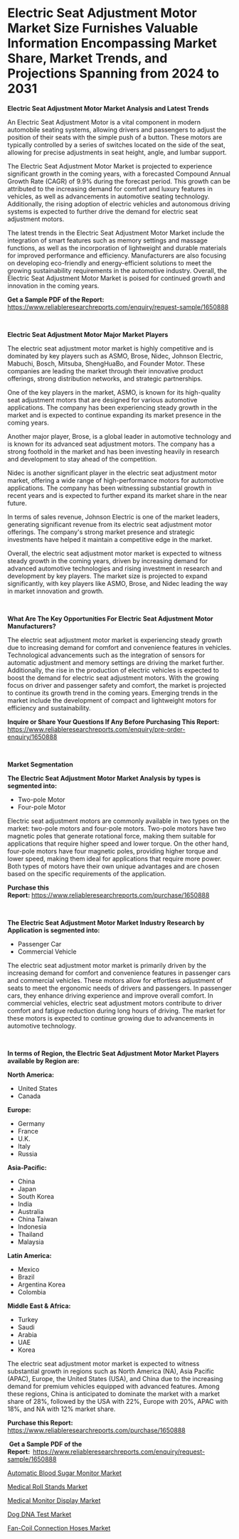 <p><h1>Electric Seat Adjustment Motor Market Size Furnishes Valuable Information Encompassing Market Share, Market Trends, and Projections Spanning from 2024 to 2031</h1></p><p><strong>Electric Seat Adjustment Motor Market Analysis and Latest Trends</strong></p>
<p><p>An Electric Seat Adjustment Motor is a vital component in modern automobile seating systems, allowing drivers and passengers to adjust the position of their seats with the simple push of a button. These motors are typically controlled by a series of switches located on the side of the seat, allowing for precise adjustments in seat height, angle, and lumbar support.</p><p>The Electric Seat Adjustment Motor Market is projected to experience significant growth in the coming years, with a forecasted Compound Annual Growth Rate (CAGR) of 9.9% during the forecast period. This growth can be attributed to the increasing demand for comfort and luxury features in vehicles, as well as advancements in automotive seating technology. Additionally, the rising adoption of electric vehicles and autonomous driving systems is expected to further drive the demand for electric seat adjustment motors.</p><p>The latest trends in the Electric Seat Adjustment Motor Market include the integration of smart features such as memory settings and massage functions, as well as the incorporation of lightweight and durable materials for improved performance and efficiency. Manufacturers are also focusing on developing eco-friendly and energy-efficient solutions to meet the growing sustainability requirements in the automotive industry. Overall, the Electric Seat Adjustment Motor Market is poised for continued growth and innovation in the coming years.</p></p>
<p><strong>Get a Sample PDF of the Report:&nbsp;</strong> <a href="https://www.reliableresearchreports.com/enquiry/request-sample/1650888">https://www.reliableresearchreports.com/enquiry/request-sample/1650888</a></p>
<p>&nbsp;</p>
<p><strong>Electric Seat Adjustment Motor Major Market Players</strong></p>
<p><p>The electric seat adjustment motor market is highly competitive and is dominated by key players such as ASMO, Brose, Nidec, Johnson Electric, Mabuchi, Bosch, Mitsuba, ShengHuaBo, and Founder Motor. These companies are leading the market through their innovative product offerings, strong distribution networks, and strategic partnerships.</p><p>One of the key players in the market, ASMO, is known for its high-quality seat adjustment motors that are designed for various automotive applications. The company has been experiencing steady growth in the market and is expected to continue expanding its market presence in the coming years.</p><p>Another major player, Brose, is a global leader in automotive technology and is known for its advanced seat adjustment motors. The company has a strong foothold in the market and has been investing heavily in research and development to stay ahead of the competition.</p><p>Nidec is another significant player in the electric seat adjustment motor market, offering a wide range of high-performance motors for automotive applications. The company has been witnessing substantial growth in recent years and is expected to further expand its market share in the near future.</p><p>In terms of sales revenue, Johnson Electric is one of the market leaders, generating significant revenue from its electric seat adjustment motor offerings. The company's strong market presence and strategic investments have helped it maintain a competitive edge in the market.</p><p>Overall, the electric seat adjustment motor market is expected to witness steady growth in the coming years, driven by increasing demand for advanced automotive technologies and rising investment in research and development by key players. The market size is projected to expand significantly, with key players like ASMO, Brose, and Nidec leading the way in market innovation and growth.</p></p>
<p>&nbsp;</p>
<p><strong>What Are The Key Opportunities For Electric Seat Adjustment Motor Manufacturers?</strong></p>
<p><p>The electric seat adjustment motor market is experiencing steady growth due to increasing demand for comfort and convenience features in vehicles. Technological advancements such as the integration of sensors for automatic adjustment and memory settings are driving the market further. Additionally, the rise in the production of electric vehicles is expected to boost the demand for electric seat adjustment motors. With the growing focus on driver and passenger safety and comfort, the market is projected to continue its growth trend in the coming years. Emerging trends in the market include the development of compact and lightweight motors for efficiency and sustainability.</p></p>
<p><strong>Inquire or Share Your Questions If Any Before Purchasing This Report:</strong> <a href="https://www.reliableresearchreports.com/enquiry/pre-order-enquiry/1650888">https://www.reliableresearchreports.com/enquiry/pre-order-enquiry/1650888</a></p>
<p>&nbsp;</p>
<p><strong>Market Segmentation</strong></p>
<p><strong>The Electric Seat Adjustment Motor Market Analysis by types is segmented into:</strong></p>
<p><ul><li>Two-pole Motor</li><li>Four-pole Motor</li></ul></p>
<p><p>Electric seat adjustment motors are commonly available in two types on the market: two-pole motors and four-pole motors. Two-pole motors have two magnetic poles that generate rotational force, making them suitable for applications that require higher speed and lower torque. On the other hand, four-pole motors have four magnetic poles, providing higher torque and lower speed, making them ideal for applications that require more power. Both types of motors have their own unique advantages and are chosen based on the specific requirements of the application.</p></p>
<p><strong>Purchase this Report:&nbsp;</strong><a href="https://www.reliableresearchreports.com/purchase/1650888">https://www.reliableresearchreports.com/purchase/1650888</a></p>
<p>&nbsp;</p>
<p><strong>The Electric Seat Adjustment Motor Market Industry Research by Application is segmented into:</strong></p>
<p><ul><li>Passenger Car</li><li>Commercial Vehicle</li></ul></p>
<p><p>The electric seat adjustment motor market is primarily driven by the increasing demand for comfort and convenience features in passenger cars and commercial vehicles. These motors allow for effortless adjustment of seats to meet the ergonomic needs of drivers and passengers. In passenger cars, they enhance driving experience and improve overall comfort. In commercial vehicles, electric seat adjustment motors contribute to driver comfort and fatigue reduction during long hours of driving. The market for these motors is expected to continue growing due to advancements in automotive technology.</p></p>
<p>&nbsp;</p>
<p><strong>In terms of Region, the Electric Seat Adjustment Motor Market Players available by Region are:</strong></p>
<p>
    <p> <strong> North America: </strong>
        <ul>
            <li>United States</li>
            <li>Canada</li>
        </ul>
        </p> 
    <p> <strong> Europe: </strong>
        <ul>
            <li>Germany</li>
            <li>France</li>
            <li>U.K.</li>
            <li>Italy</li>
            <li>Russia</li>
        </ul>
        </p> 
    <p> <strong> Asia-Pacific: </strong>
        <ul>
            <li>China</li>
            <li>Japan</li>
            <li>South Korea</li>
            <li>India</li>
            <li>Australia</li>
            <li>China Taiwan</li>
            <li>Indonesia</li>
            <li>Thailand</li>
            <li>Malaysia</li>
        </ul>
        </p> 
    <p> <strong> Latin America: </strong>
        <ul>
            <li>Mexico</li>
            <li>Brazil</li>
            <li>Argentina Korea</li>
            <li>Colombia</li>
        </ul>
        </p> 
    <p> <strong> Middle East & Africa: </strong>
        <ul>
            <li>Turkey</li>
            <li>Saudi</li>
            <li>Arabia</li>
            <li>UAE</li>
            <li>Korea</li>
        </ul>
    </p>
    </p>
<p><p>The electric seat adjustment motor market is expected to witness substantial growth in regions such as North America (NA), Asia Pacific (APAC), Europe, the United States (USA), and China due to the increasing demand for premium vehicles equipped with advanced features. Among these regions, China is anticipated to dominate the market with a market share of 28%, followed by the USA with 22%, Europe with 20%, APAC with 18%, and NA with 12% market share.</p></p>
<p><strong>Purchase this Report: </strong><a href="https://www.reliableresearchreports.com/purchase/1650888">https://www.reliableresearchreports.com/purchase/1650888</a></p>
<p>&nbsp;<strong>Get a Sample PDF of the Report:&nbsp;&nbsp;</strong><a href="https://www.reliableresearchreports.com/enquiry/request-sample/1650888">https://www.reliableresearchreports.com/enquiry/request-sample/1650888</a></p>
<p><strong></strong></p>
<p><p><a href="https://medium.com/p/421e4ddb2840/edit">Automatic Blood Sugar Monitor Market</a></p><p><a href="https://github.com/myacatherineblakecaczo9vcsw/Market-Research-Report-List-1/blob/main/medical-roll-stands-market.md">Medical Roll Stands Market</a></p><p><a href="https://medium.com/p/58de48ad26b2/edit">Medical Monitor Display Market</a></p><p><a href="https://medium.com/p/84db82ca2f5b/edit">Dog DNA Test Market</a></p><p><a href="https://github.com/irfadac/Market-Research-Report-List-1/blob/main/fan-coil-connection-hoses-market.md">Fan-Coil Connection Hoses Market</a></p></p>